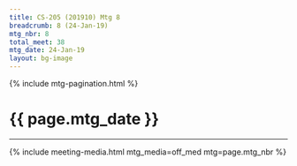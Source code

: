 ```yaml
---
title: CS-205 (201910) Mtg 8
breadcrumb: 8 (24-Jan-19)
mtg_nbr: 8
total_meet: 38
mtg_date: 24-Jan-19
layout: bg-image
---
```

{% include mtg-pagination.html %}
<h1 class="text-center">{{ page.mtg_date }}</h1>
<hr />
{% include meeting-media.html mtg_media=off_med mtg=page.mtg_nbr %}
